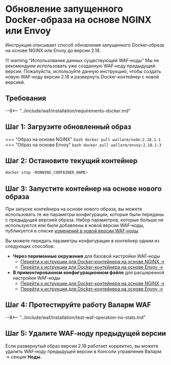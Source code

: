 [waf-mode-instr]:                   ../admin-ru/configure-wallarm-mode.md
[logging-instr]:                    ../admin-ru/configure-logging.md
[proxy-balancer-instr]:             ../admin-ru/using-proxy-or-balancer-ru.md
[scanner-whitelisting-instr]:       ../admin-ru/scanner-ips-whitelisting.md
[process-time-limit-instr]:         ../admin-ru/configure-parameters-ru.md#wallarm_process_time_limit
[default-ip-blocking-settings]:     ../admin-ru/configure-ip-blocking-nginx-ru.md
[wallarm-acl-directive]:            ../admin-ru/configure-parameters-ru.md#wallarm_acl
[allocating-memory-guide]:          ../admin-ru/configuration-guides/allocate-resources-for-waf-node.md
[enable-libdetection-docs]:         ../admin-ru/configure-parameters-ru.md#wallarm_enable_libdetection

# Обновление запущенного Docker‑образа на основе NGINX или Envoy

Инструкция описывает способ обновления запущенного Docker‑образа на основе NGINX или Envoy до версии 2.18.

!!! warning "Использование данных существующей WAF‑ноды"
    Мы не рекомендуем использовать уже созданную WAF‑ноду предыдущей версии. Пожалуйста, используйте данную инструкцию, чтобы создать новую WAF‑ноду версии 2.18 и развернуть Docker‑контейнер с новой версией.

## Требования

--8<-- "../include/waf/installation/requirements-docker.md"

## Шаг 1: Загрузите обновленный образ

=== "Образ на основе NGINX"
    ``` bash
    docker pull wallarm/node:2.18.1-1
    ```
=== "Образ на основе Envoy"
    ``` bash
    docker pull wallarm/envoy:2.18.1-3
    ```

## Шаг 2: Остановите текущий контейнер

```bash
docker stop <RUNNING_CONTAINER_NAME>
```

## Шаг 3: Запустите контейнер на основе нового образа

При запуске контейнера на основе нового образа, вы можете использовать те же параметры конфигурации, которые были переданы с предыдущей версией образа. Набор параметров, которые больше не используются или были добавлены в новой версии WAF‑ноды, публикуется в списке [изменений в новой версии WAF‑ноды](what-is-new.md).

Вы можете передать параметры конфигурации в контейнер одним из следующих способов:

* **Через переменные окружения** для базовой настройки WAF‑ноды
    * [Перейти к иструкции для Docker-контейнера на основе NGINX →](../admin-ru/installation-docker-ru.md#запуск-контейнера-с-переменными-окружения)
    * [Перейти к иструкции для Docker-контейнера на основе Envoy →](../admin-ru/installation-guides/envoy/envoy-docker.md#запуск-контейнера-с-переменными-окружения)
* **В примонтированном конфигурационном файле** для расширенной настройки WAF‑ноды
    * [Перейти к иструкции для Docker-контейнера на основе NGINX →](../admin-ru/installation-docker-ru.md#запуск-контейнера-с-примонтированным-конфигурационным-файлом)
    * [Перейти к иструкции для Docker-контейнера на основе Envoy →](../admin-ru/installation-guides/envoy/envoy-docker.md#запуск-контейнера-с-примонтированным-конфигурационным-файлом)

## Шаг 4: Протестируйте работу Валарм WAF

--8<-- "../include/waf/installation/test-waf-operation-no-stats.md"

## Шаг 5: Удалите WAF‑ноду предыдущей версии

Если развернутый образ версии 2.18 работает корректно, вы можете удалить WAF‑ноду предыдущей версии в Консоли управления Валарм → секция **Ноды**.
